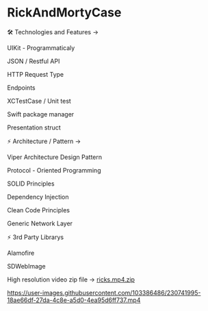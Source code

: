 # RickAndMortyCase

🛠 Technologies and Features ->

UIKit - Programmaticaly

JSON / Restful API

HTTP Request Type

Endpoints

XCTestCase / Unit test 

Swift package manager

Presentation struct

⚡️ Architecture / Pattern ->

Viper Architecture Design Pattern

Protocol - Oriented Programming

SOLID Principles

Dependency Injection

Clean Code Principles

Generic Network Layer

⚡️ 3rd Party Librarys

Alamofire

SDWebImage

High resolution video zip file -> 
[ricks.mp4.zip](https://github.com/kaanyeyrek/RickAndMortyCase/files/11184199/ricks.mp4.zip)

https://user-images.githubusercontent.com/103386486/230741995-18ae66df-27da-4c8e-a5d0-4ea95d6ff737.mp4


